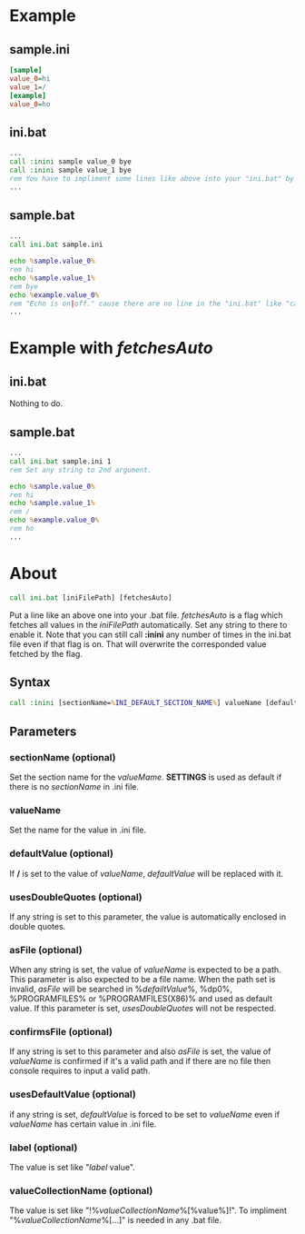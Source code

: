 # Example #

## sample.ini ##
```ini
[sample]
value_0=hi
value_1=/
[example]
value_0=ho
```

## ini.bat ##
```bat
...  
call :inini sample value_0 bye
call :inini sample value_1 bye
rem You have to impliment some lines like above into your "ini.bat" by yourself for the handling value easily.
...  
```

## sample.bat ##
```bat
...
call ini.bat sample.ini

echo %sample.value_0%
rem hi
echo %sample.value_1%
rem bye
echo %example.value_0%
rem "Echo is on|off." cause there are no line in the "ini.bat" like "call :inini example value_0".
...
```
# Example with *fetchesAuto* #
## ini.bat ##
Nothing to do.
## sample.bat ##
```bat
...
call ini.bat sample.ini 1
rem Set any string to 2nd argument.

echo %sample.value_0%
rem hi
echo %sample.value_1%
rem /
echo %example.value_0%
rem ho
...
```
# About #

```bat
call ini.bat [iniFilePath] [fetchesAuto]
```
Put a line like an above one into your .bat file. *fetchesAuto* is a flag which fetches all values in the *iniFilePath* automatically. Set any string to there to enable it. Note that you can still call **:inini** any number of times in the ini.bat file even if that flag is on. That will overwrite the corresponded value fetched by the flag.
## Syntax ##
```bat
call :inini [sectionName=%INI_DEFAULT_SECTION_NAME%] valueName [defaultValue] [usesDoubleQuoter] [asFile] [confirmsFile] sDefaultValue] [label] [valueCollectionName]
```
## Parameters ##
### sectionName (optional) ###
Set the section name for the *valueMame*. **SETTINGS** is used as default if there is no *sectionName* in .ini file.
### valueName ###
Set the name for the value in .ini file.
### defaultValue (optional) ###
If **/** is set to the value of *valueName*, *defaultValue* will be replaced with it.
### usesDoubleQuotes (optional) ###
If any string is set to this parameter, the value is automatically enclosed in double quotes.
### asFile (optional) ###
When any string is set, the value of *valueName* is expected to be a path. This parameter is also expected to be a file name. When the path set is invalid, *asFile* will be searched in %*defailtValue*%, %dp0%, %PROGRAMFILES% or %PROGRAMFILES(X86)% and used as default value. If this parameter is set, *usesDoubleQuotes* will not be respected.
### confirmsFile (optional) ###
If any string is set to this parameter and also *asFile* is set, the value of *valueName* is confirmed if it's a valid path and if there are no file then console requires to input a valid path.
### usesDefaultValue (optional) ###
if any string is set, *defaultValue* is forced to be set to *valueName* even if *valueName* has certain value in .ini file.
### label (optional) ###
The value is set like "*label* value".
### valueCollectionName (optional) ###
The value is set like "!%*valueCollectionName*%[%value%]!". To impliment "%*valueCollectionName*%[...]" is needed in any .bat file.